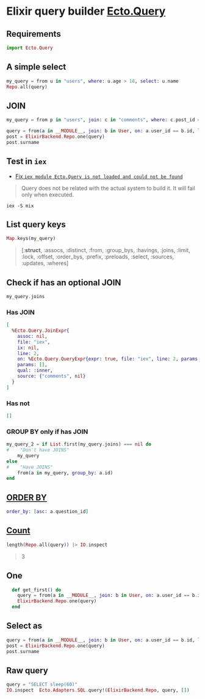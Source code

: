 # Elixir query builder [Ecto.Query](https://hexdocs.pm/ecto/Ecto.Query.html)

## Requirements

```ex
import Ecto.Query
```

## A simple select

```ex
my_query = from u in "users", where: u.age > 18, select: u.name
Repo.all(query)
````

## JOIN

```ex
my_query = from p in "users", join: c in "comments", where: c.post_id == p.id
```

```ex
query = from(a in __MODULE__, join: b in User, on: a.user_id == b.id, limit: 1, select: %{id: a.id, title: a.title, name: b.name, surname: b.surname})
post = ElixirBackend.Repo.one(query)
post.surname
```

## Test in `iex`

* [Fix `iex module Ecto.Query is not loaded and could not be found`](https://stackoverflow.com/a/46128659)

> Query does not be related with the actual system to build it. It will fail only when executed.

```shell
iex -S mix
```

## List query keys

```ex
Map.keys(my_query)
```

> [:__struct__, :assocs, :distinct, :from, :group_bys, :havings, :joins, :limit,
> :lock, :offset, :order_bys, :prefix, :preloads, :select, :sources, :updates,
> :wheres]


## Check if has an optional JOIN

```ex
my_query.joins
```

### Has JOIN

```ex
[
  %Ecto.Query.JoinExpr{
    assoc: nil,
    file: "iex",
    ix: nil,
    line: 2,
    on: %Ecto.Query.QueryExpr{expr: true, file: "iex", line: 2, params: []},
    params: [],
    qual: :inner,
    source: {"comments", nil}
  }
]
```

### Has not

```ex
[]
```

### GROUP BY only if has JOIN

```ex
my_query_2 = if List.first(my_query.joins) === nil do
#    "Don't have JOINS"
    my_query
else
#    "Have JOINS"
    from(a in my_query, group_by: a.id)
end
```

## [ORDER BY](https://hexdocs.pm/ecto/Ecto.Query.html)

```ex
order_by: [asc: a.question_id]
```

## [Count](https://stackoverflow.com/a/36685025)

```ex
length(Repo.all(query)) |> IO.inspect
```
> 3

## One

```ex
  def get_first() do
    query = from(a in __MODULE__, join: b in User, on: a.user_id == b.id, limit: 1, select: {a.id, a.title, b.name, b.surname})
    ElixirBackend.Repo.one(query)
  end
```

## Select as

```ex
query = from(a in __MODULE__, join: b in User, on: a.user_id == b.id, limit: 1, select: %{id: a.id, title: a.title, name: b.name, surname: b.surname})
post = ElixirBackend.Repo.one(query)
post.surname
```

## Raw query

```ex
query = "SELECT sleep(60)"
IO.inspect  Ecto.Adapters.SQL.query!(ElixirBackend.Repo, query, [])
```